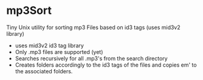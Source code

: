 # mp3Sort
Tiny Unix utility for sorting mp3 Files based on id3 tags (uses mid3v2 library)
- uses mid3v2 id3 tag library
- Only .mp3 files are supported (yet)
- Searches recursively for all .mp3's from the search directory
- Creates folders accordingly to the id3 tags of the files and copies em' to the associated folders.
